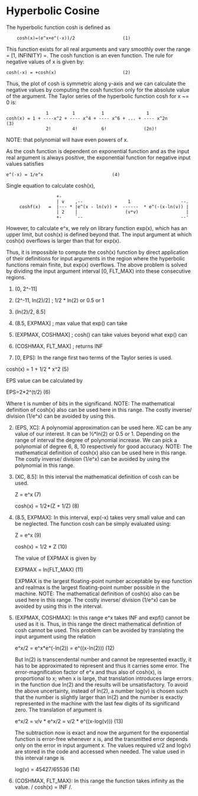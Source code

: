 
Hyperbolic Cosine 
=================

The hyperbolic function cosh is defined as
    
        cosh(x)=(e^x+e^(-x))/2                  (1)

This function exists for all real arguments and vary smoothly over the range =
[1, INFINITY) =. The cosh function is an even function. The rule for negative
values of x is given by:
    
    cosh(-x) = +cosh(x)                         (2)
      
Thus, the plot of cosh is symmetric along y-axis and we can calculate the
negative values by computing the cosh function only for the absolute value of
the argument. The Taylor series of the hyperbolic function cosh for x ~= 0 is:

                   1         1          1                1
    cosh(x) = 1 + ----x^2 + ---- x^4 + ---- x^6 + ... + ---- x^2n         (3) 
                   2!        4!         6!              (2n)!
              
NOTE: that polynomial will have even powers of x. 

As the cosh function is dependent on exponential function and as the input real
argument is always positive, the exponential function for negative input
values satisfies

    e^(-x) = 1/e^x                          (4) 


Single equation to calculate cosh(x),

                       +-
                       | v    ,--                 1                   --.
         coshf(x)   =  |--- * |e^(x - ln(v)) +  ------  * e^(-(x-ln(v)) |
                       | 2    |                  (v*v)                  |
                       +-     `--                                     --'

However, to calculate e^x, we rely on library function exp(x), which has an upper
limit, but cosh(x) is defined beyond that. The input argument at which cosh(x)
overflows is larger than that for exp(x).
    
Thus, it is impossible to compute the cosh(x) function by direct application of
their definitions for input arguments in the region where the hyperbolic
functions remain finite, but exp(x) overflows. The above problem is solved by
dividing the input argument interval [0, FLT_MAX) into these consecutive regions.


 1. (0, 2^-11]
 2. (2^-11, ln(2)/2]    ; 1/2 * ln(2) or 0.5 or 1
 3. (ln(2)/2, 8.5]
 4. (8.5, EXPMAX]      ; max value that exp() can take
 5. (EXPMAX, COSHMAX]  ; cosh() can take values beyond what exp() can
 6. (COSHMAX, FLT_MAX] ; returns INF

 1. [0, EPS]: In the range first two terms of the Taylor series is used.

   cosh(x) = 1 + 1/2 * x^2                   (5) 
   
   EPS value can be calculated by 
   
   EPS=2*2^(t/2)                             (6)
   
   Where t is number of bits in the significand. NOTE: The mathematical
   definition of cosh(x) also can be used here in this range. The costly
   inverse/ division (1/e^x) can be avoided by using this.
      
 2. (EPS, XC]: A polynomial approximation can be used here. XC can be any value
   of our interest. It can be ½*ln(2) or 0.5 or 1. Depending on the range of
   interval the degree of polynomial increase. We can pick a polynomial of
   degree 6, 8, 10 respectively for good accuracy. NOTE: The mathematical
   definition of cosh(x) also can be used here in this range. The costly
   inverse/ division (1/e^x) can be avoided by using the polynomial in this
   range.

 3. (XC, 8.5]: In this interval the mathematical definition of cosh can be used. 

    Z = e^x                               (7) 
    
    cosh(x) = 1/2*(Z + 1/Z)               (8)
      
 4. (8.5, EXPMAX]: In this interval, exp(-x) takes very small value and can be
      neglected. The function cosh can be simply evaluated using: 
      
      Z = e^x                              (9)
      
      cosh(x) = 1/2 * Z                    (10) 
      
      The value of EXPMAX is given by 
      
      EXPMAX = ln(FLT_MAX)                 (11)
      
      EXPMAX is the largest floating-point number acceptable by exp function and
      realmax is the largest floating-point number possible in the machine.
      NOTE: The mathematical definition of cosh(x) also can be used here in this
      range. The costly inverse/ division (1/e^x) can be avoided by using
      this in the interval.
      
 5. (EXPMAX, COSHMAX]: In this range e^x takes INF and expf() cannot be used as it is.
    Thus, in this range the direct mathematical definition of cosh cannot be used.
    This problem can be avoided by translating the input argument using the relation

    e^x/2 = e^x*e^(-ln(2)) = e^((x-ln(2)))            (12) 
    
    But ln(2) is transcendental number and cannot be represented exactly, it
    has to be approximated to represent and thus it carries some error. The
    error-magnification factor of e^x and thus also of cosh(x), is proportional
    to x; when x is large, that translation introduces large errors in the function
    due ln(2) and the results will be unsatisfactory. To avoid the above
    uncertainty, instead of ln(2), a number log(v) is chosen such that the number
    is slightly larger than ln(2) and the number is exactly represented in the
    machine with the last few digits of its significand zero. The translation of
    argument is 
    
    e^x/2 = v/v * e^x/2 = v/2 * e^((x-log(v)))            (13) 
    
    The subtraction now is exact and now the argument for the exponential
    function is error-free whenever x is, and the transmitted error depends only on
    the error in input argument x. The values required v/2 and log(v) are stored in
    the code and accessed when needed. The value used in this interval range is

    log(v) = 45427/65536                                  (14)

 6. (COSHMAX, FLT_MAX): In this range the function takes infinity as the value. 
        / cosh(x) = INF /. 



